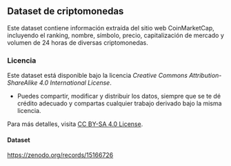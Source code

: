 ## Dataset de criptomonedas

Este dataset contiene información extraída del sitio web CoinMarketCap, incluyendo el ranking, nombre, símbolo, precio, capitalización de mercado y volumen de 24 horas de diversas criptomonedas.

### Licencia

Este dataset está disponible bajo la licencia *Creative Commons Attribution-ShareAlike 4.0 International License*.

- Puedes compartir, modificar y distribuir los datos, siempre que se te dé crédito adecuado y compartas cualquier trabajo derivado bajo la misma licencia.

Para más detalles, visita [CC BY-SA 4.0 License](https://creativecommons.org/licenses/by-sa/4.0/).

#### Dataset
https://zenodo.org/records/15166726